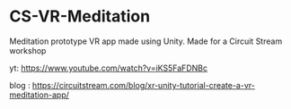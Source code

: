 # CS-VR-Meditation
Meditation prototype VR app made using Unity. Made for a Circuit Stream workshop


yt: https://www.youtube.com/watch?v=iKS5FaFDNBc

blog : https://circuitstream.com/blog/xr-unity-tutorial-create-a-vr-meditation-app/
